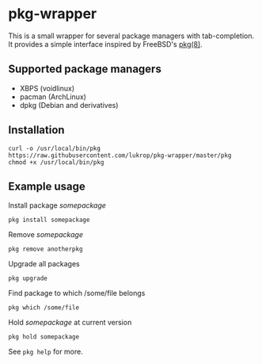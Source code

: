 # pkg-wrapper

This is a small wrapper for several package managers with tab-completion.
It provides a simple interface inspired by FreeBSD's [pkg(8)].

[pkg(8)]: https://www.freebsd.org/cgi/man.cgi?query=pkg&sektion=8&manpath=FreeBSD+11.1-RELEASE+and+Ports

## Supported package managers
* XBPS (voidlinux)
* pacman (ArchLinux)
* dpkg (Debian and derivatives)

## Installation

```shell
curl -o /usr/local/bin/pkg https://raw.githubusercontent.com/lukrop/pkg-wrapper/master/pkg
chmod +x /usr/local/bin/pkg
```

## Example usage

Install package *somepackage*
```shell
pkg install somepackage
```

Remove *somepackage*
```shell
pkg remove anotherpkg
```
Upgrade all packages
```shell
pkg upgrade
```

Find package to which /some/file belongs
```shell
pkg which /some/file
```

Hold *somepackage* at current version
```shell
pkg hold somepackage
```
See `pkg help` for more.

